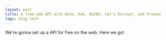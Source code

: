 ```yaml
---
layout: post
title: A free web API with Deno, Oak, NGINX, Let's Encrypt, and Freenom
tags: blog tech
---
```


We're gonna set up a API for free on the web. Here we go!